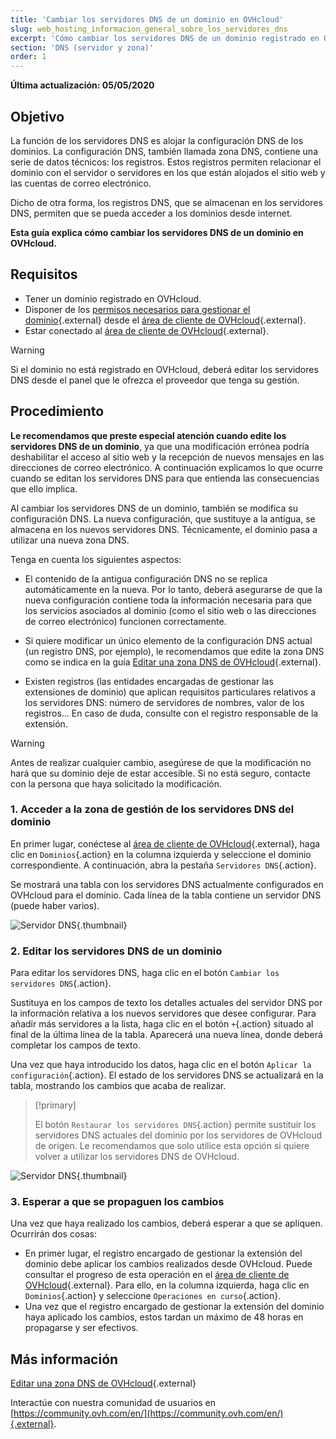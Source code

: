 ```yaml
---
title: 'Cambiar los servidores DNS de un dominio en OVHcloud'
slug: web_hosting_informacion_general_sobre_los_servidores_dns
excerpt: 'Cómo cambiar los servidores DNS de un dominio registrado en OVHcloud'
section: 'DNS (servidor y zona)'
order: 1
---
```


**Última actualización: 05/05/2020**

## Objetivo

La función de los servidores DNS es alojar la configuración DNS de los dominios. La configuración DNS, también llamada zona DNS, contiene una serie de datos técnicos: los registros. Estos registros permiten relacionar el dominio con el servidor o servidores en los que están alojados el sitio web y las cuentas de correo electrónico.

Dicho de otra forma, los registros DNS, que se almacenan en los servidores DNS, permiten que se pueda acceder a los dominios desde internet.

**Esta guía explica cómo cambiar los servidores DNS de un dominio en OVHcloud.**

## Requisitos

- Tener un dominio registrado en OVHcloud.
- Disponer de los [permisos necesarios para gestionar el dominio](https://docs.ovh.com/us/es/customer/gestion-de-los-contactos/){.external} desde el [área de cliente de OVHcloud](https://www.ovh.com/auth/?action=gotomanager){.external}.
- Estar conectado al [área de cliente de OVHcloud](https://www.ovh.com/auth/?action=gotomanager){.external}.

> [!warning]
>
> Si el dominio no está registrado en OVHcloud, deberá editar los servidores DNS desde el panel que le ofrezca el proveedor que tenga su gestión.
>

## Procedimiento

**Le recomendamos que preste especial atención cuando edite los servidores DNS de un dominio**, ya que una modificación errónea podría deshabilitar el acceso al sitio web y la recepción de nuevos mensajes en las direcciones de correo electrónico. A continuación explicamos lo que ocurre cuando se editan los servidores DNS para que entienda las consecuencias que ello implica.

Al cambiar los servidores DNS de un dominio, también se modifica su configuración DNS. La nueva configuración, que sustituye a la antigua, se almacena en los nuevos servidores DNS. Técnicamente, el dominio pasa a utilizar una nueva zona DNS.

Tenga en cuenta los siguientes aspectos:

- El contenido de la antigua configuración DNS no se replica automáticamente en la nueva. Por lo tanto, deberá asegurarse de que la nueva configuración contiene toda la información necesaria para que los servicios asociados al dominio (como el sitio web o las direcciones de correo electrónico) funcionen correctamente.

- Si quiere modificar un único elemento de la configuración DNS actual (un registro DNS, por ejemplo), le recomendamos que edite la zona DNS como se indica en la guía [Editar una zona DNS de OVHcloud](../domains/web_hosting_como_editar_mi_zona_dns/){.external}.

- Existen registros (las entidades encargadas de gestionar las extensiones de dominio) que aplican requisitos particulares relativos a los servidores DNS: número de servidores de nombres, valor de los registros... En caso de duda, consulte con el registro responsable de la extensión.

> [!warning]
>
> Antes de realizar cualquier cambio, asegúrese de que la modificación no hará que su dominio deje de estar accesible. Si no está seguro, contacte con la persona que haya solicitado la modificación.
>

### 1. Acceder a la zona de gestión de los servidores DNS del dominio

En primer lugar, conéctese al [área de cliente de OVHcloud](https://www.ovh.com/auth/?action=gotomanager){.external}, haga clic en `Dominios`{.action} en la columna izquierda y seleccione el dominio correspondiente. A continuación, abra la pestaña `Servidores DNS`{.action}.

Se mostrará una tabla con los servidores DNS actualmente configurados en OVHcloud para el dominio. Cada línea de la tabla contiene un servidor DNS (puede haber varios).

![Servidor DNS](images/edit-dns-server-ovh-step1.png){.thumbnail}

### 2. Editar los servidores DNS de un dominio

Para editar los servidores DNS, haga clic en el botón `Cambiar los servidores DNS`{.action}.

Sustituya en los campos de texto los detalles actuales del servidor DNS por la información relativa a los nuevos servidores que desee configurar. Para añadir más servidores a la lista, haga clic en el botón `+`{.action} situado al final de la última línea de la tabla. Aparecerá una nueva línea, donde deberá completar los campos de texto.

Una vez que haya introducido los datos, haga clic en el botón `Aplicar la configuración`{.action}. El estado de los servidores DNS se actualizará en la tabla, mostrando los cambios que acaba de realizar.

> [!primary]
>
> El botón `Restaurar los servidores DNS`{.action} permite sustituir los servidores DNS actuales del dominio por los servidores de OVHcloud de origen. Le recomendamos que solo utilice esta opción si quiere volver a utilizar los servidores DNS de OVHcloud. 
>

![Servidor DNS](images/edit-dns-server-ovh-step2.png){.thumbnail}

### 3. Esperar a que se propaguen los cambios

Una vez que haya realizado los cambios, deberá esperar a que se apliquen. Ocurrirán dos cosas:

- En primer lugar, el registro encargado de gestionar la extensión del dominio debe aplicar los cambios realizados desde OVHcloud. Puede consultar el progreso de esta operación en el [área de cliente de OVHcloud](https://www.ovh.com/auth/?action=gotomanager){.external}. Para ello, en la columna izquierda, haga clic en `Dominios`{.action} y seleccione `Operaciones en curso`{.action}.
- Una vez que el registro encargado de gestionar la extensión del dominio haya aplicado los cambios, estos tardan un máximo de 48 horas en propagarse y ser efectivos.

## Más información

[Editar una zona DNS de OVHcloud](../domains/web_hosting_como_editar_mi_zona_dns/){.external}

Interactúe con nuestra comunidad de usuarios en [https://community.ovh.com/en/](https://community.ovh.com/en/){.external}.
